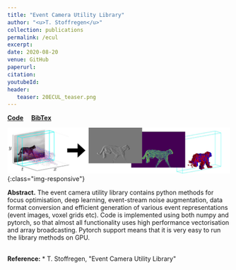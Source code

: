 ```yaml
---
title: "Event Camera Utility Library"
author: "<u>T. Stoffregen</u>"
collection: publications
permalink: /ecul
excerpt: 
date: 2020-08-20
venue: GitHub
paperurl:
citation: 
youtubeId: 
header:
   teaser: 20ECUL_teaser.png
---
```


<a href="https://github.com/TimoStoff/event_utils" target="_blank"><b>Code</b></a>&emsp;
<a href="https://timostoff.github.io/files/20ecul.txt" target="_blank"><b>BibTex</b></a>

![ecnn20_banner](/images/20ECUL_banner.png){:class="img-responsive"}

<b>Abstract.</b> 
The event camera utility library contains python methods for focus optimisation, deep learning, event-stream noise augmentation, data format conversion and efficient generation of various event representations (event images, voxel grids etc).
Code is implemented using both numpy and pytorch, so that almost all functionality uses high performance vectorisation and array broadcasting.
Pytorch support means that it is very easy to run the library methods on GPU.

<br />
<b>Reference:</b>
* T. Stoffregen, "Event Camera Utility Library"

